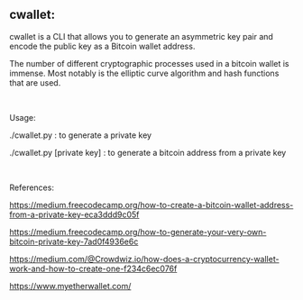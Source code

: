 cwallet:
--------

cwallet is a CLI that allows you to generate an asymmetric key pair and encode
the public key as a Bitcoin wallet address.

The number of different cryptographic processes used in a bitcoin wallet is
immense. Most notably is the elliptic curve algorithm and hash functions that
are used.

 

Usage:

./cwallet.py : to generate a private key

./cwallet.py [private key] : to generate a bitcoin address from a private key

 

References:

<https://medium.freecodecamp.org/how-to-create-a-bitcoin-wallet-address-from-a-private-key-eca3ddd9c05f>

<https://medium.freecodecamp.org/how-to-generate-your-very-own-bitcoin-private-key-7ad0f4936e6c>

<https://medium.com/@Crowdwiz.io/how-does-a-cryptocurrency-wallet-work-and-how-to-create-one-f234c6ec076f>

<https://www.myetherwallet.com/>
